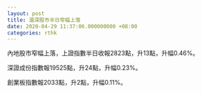 ```yaml
---
layout: post
title: 滬深股市半日窄幅上落
date: 2020-04-29 11:37:06.000000000 +08:00
categories: rthk
---
```


內地股市窄幅上落，上證指數半日收報2823點，升13點，升幅0.46%。

深證成份指數報19525點，升24點，升幅0.23%。

創業板指數報2033點，升2點，升幅0.11%。
